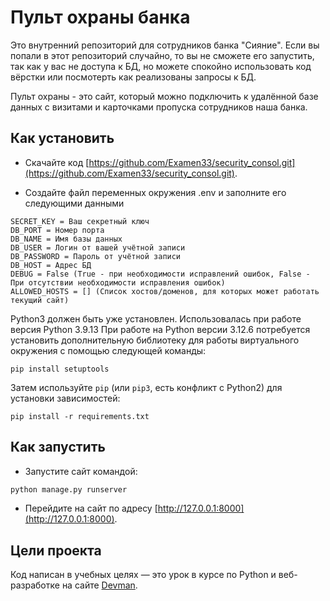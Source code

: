 # Пульт охраны банка

Это внутренний репозиторий для сотрудников банка "Сияние". Если вы попали в этот репозиторий случайно, то вы не сможете его запустить, так как у вас не доступа к БД, но можете спокойно использовать код вёрстки или посмотерть как реализованы запросы к БД.

Пульт охраны - это сайт, который можно подключить к удалённой базе данных с визитами и карточками пропуска сотрудников наша банка.

## Как установить
- Скачайте код
[https://github.com/Examen33/security_consol.git](https://github.com/Examen33/security_consol.git).

- Создайте файл переменных окружения .env и заполните его следующими данными
```
SECRET_KEY = Ваш секретный ключ
DB_PORT = Номер порта
DB_NAME = Имя базы данных
DB_USER = Логин от вашей учётной записи
DB_PASSWORD = Пароль от учётной записи
DB_HOST = Адрес БД
DEBUG = False (True - при необходимости исправлений ошибок, False - При отсутствии необходимости исправления ошибок)
ALLOWED_HOSTS = [] (Список хостов/доменов, для которых может работать текущий сайт)
```
Python3 должен быть уже установлен. Использовалась при работе версия Python 3.9.13
При работе на Python версии 3.12.6 потребуется установить дополнительную библиотеку для работы виртуального окружения с помощью следующей команды:
```
pip install setuptools
```

Затем используйте `pip` (или `pip3`, есть конфликт с Python2) для установки зависимостей:
```
pip install -r requirements.txt
```

## Как запустить
- Запустите сайт командой:
```sh
python manage.py runserver
```
- Перейдите на сайт по адресу [http://127.0.0.1:8000](http://127.0.0.1:8000).

## Цели проекта
Код написан в учебных целях — это урок в курсе по Python и веб-разработке на сайте [Devman](https://dvmn.org).
